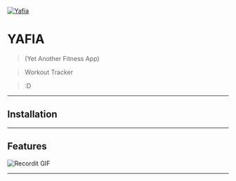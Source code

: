 <a href="https://imgur.com/aFgRRDt"><img src="https://imgur.com/aFgRRDt" title="Yafia" alt="Yafia"></a>

# YAFIA 
> (Yet Another Fitness App)

> Workout Tracker

> :D

---

## Installation


---

## Features

![Recordit GIF](http://g.recordit.co/fcWfbVvosu)


---
